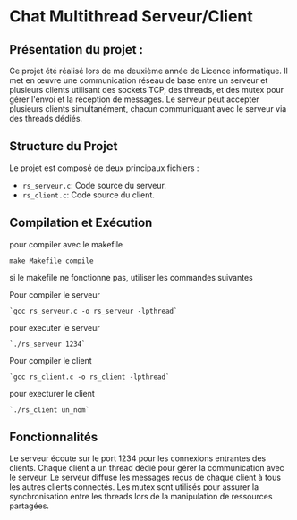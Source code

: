 # Chat Multithread Serveur/Client

## Présentation du projet : 

Ce projet été réalisé lors de ma deuxième année de Licence informatique. Il met en œuvre une communication réseau de base entre un serveur et plusieurs clients utilisant des sockets TCP, des threads, et des mutex pour gérer l'envoi et la réception de messages. Le serveur peut accepter plusieurs clients simultanément, chacun communiquant avec le serveur via des threads dédiés.


## Structure du Projet

Le projet est composé de deux principaux fichiers :

- `rs_serveur.c`: Code source du serveur.
- `rs_client.c`: Code source du client.

## Compilation et Exécution

pour compiler avec le makefile 

    make Makefile compile 

si le makefile ne fonctionne pas, utiliser les commandes suivantes 


Pour compiler le serveur 

    `gcc rs_serveur.c -o rs_serveur -lpthread`  

pour executer le serveur 

    `./rs_serveur 1234` 

Pour compiler le client 

    `gcc rs_client.c -o rs_client -lpthread` 

pour execturer le client 

    `./rs_client un_nom` 

## Fonctionnalités

Le serveur écoute sur le port 1234 pour les connexions entrantes des clients.
Chaque client a un thread dédié pour gérer la communication avec le serveur.
Le serveur diffuse les messages reçus de chaque client à tous les autres clients connectés.
Les mutex sont utilisés pour assurer la synchronisation entre les threads lors de la manipulation de ressources partagées.
